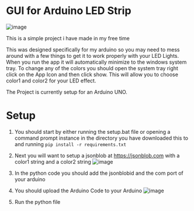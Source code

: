 # GUI for Arduino LED Strip


![image](https://github.com/IceyFL/GUI-for-Arduino-LED-Strip/assets/82657910/42585fd4-38b8-431d-bba3-b27e22bf1fbb)

This is a simple project i have made in my free time

This was designed specifically for my arduino so you may need to mess around with a few things to get it to work properly with your LED Lights.
When you run the app it will automatically minimize to the windows system tray. To change any of the colors you should open the system tray right click on the App Icon and then click show. This will allow you to choose color1 and color2 for your LED effect.

The Project is currently setup for an Arduino UNO.


# Setup


1. You should start by either running the setup.bat file or opening a command prompt instance in the directory you have downloaded this to and running ```pip install -r requirements.txt```

2. Next you will want to setup a jsonblob at https://jsonblob.com with a color1 string and a color2 string
![image](https://github.com/IceyFL/GUI-for-Arduino-LED-Strip/assets/82657910/016b181b-a7af-4b2f-bdea-8760b6694e52)



3. In the python code you should add the jsonblobid and the com port of your arduino

4. You should upload the Arduino Code to your Arduino
![image](https://github.com/IceyFL/GUI-for-Arduino-LED-Strip/assets/82657910/afe696b3-3722-4397-8c84-a841dd54bbaf)


5. Run the python file
